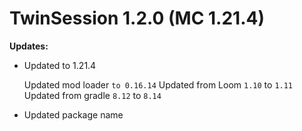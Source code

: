 # TwinSession 1.2.0 (MC 1.21.4)

**Updates:**

- Updated to 1.21.4
  
  Updated mod loader `to 0.16.14`
  Updated from Loom `1.10` to `1.11` 
  Updated from gradle `8.12` to `8.14`

- Updated package name